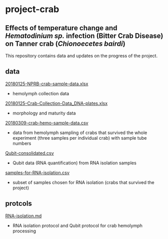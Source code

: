 # project-crab

## Effects of temperature change and *Hematodinium sp.* infection (Bitter Crab Disease) on Tanner crab (*Chionoecetes bairdi*)

This repository contains data and updates on the progress of the project. 

## data

[20180125-NPRB-crab-sample-data.xlsx](https://github.com/grace-ac/project-crab/blob/master/data/20180125-NPRB-crab-sample-data.xlsx)
- hemolymph collection data

[20180125-Crab-Collection-Data_DNA-plates.xlsx](https://github.com/grace-ac/project-crab/blob/master/data/20180125-Crab-Collection-DATA_DNA-plates.xlsx)
- morphology and maturity data 

[20180309-crab-hemo-sample-data.csv](https://github.com/RobertsLab/project-crab/blob/master/data/20180309-crab-hemo-sample-data.csv)
- data from hemolymph sampling of crabs that survived the whole experiment (three samples per individual crab) with sample tube numbers

[Qubit-consolidated.csv](https://github.com/RobertsLab/project-crab/blob/master/data/Qubit-consolidated.csv)
- Qubit data (RNA quantification) from RNA isolation samples

[samples-for-RNA-isolation.csv](https://github.com/RobertsLab/project-crab/blob/master/data/samples-for-RNA-isolation.csv)
- subset of samples chosen for RNA isolation (crabs that survived the project)

## protcols

[RNA-isolation.md](https://github.com/grace-ac/project-crab/blob/master/protocols/RNA-isolation.md)
- RNA isolation protocol and Qubit protocol for crab hemolymph processing
